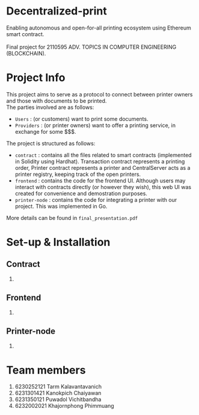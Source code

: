 # Decentralized-print

Enabling autonomous and open-for-all printing ecosystem using Ethereum smart contract. \
\
Final project for 2110595 ADV. TOPICS IN COMPUTER ENGINEERING (BLOCKCHAIN).

# Project Info
This project aims to serve as a protocol to connect between printer owners and those with documents to be printed. \
The parties involved are as follows:
  - `Users` : (or customers) want to print some documents.
  - `Providers` :  (or printer owners) want to offer a printing service, in exchange for some $$$.

The project is structured as follows:
  - `contract` : contains all the files related to smart contracts (implemented in Solidity using Hardhat). Transaction contract represents a printing order, Printer contract represents a printer and CentralServer acts as a printer registry, keeping track of the open printers.
  - `frontend` : contains the code for the frontend UI. Although users may interact with contracts directly (or however they wish), this web UI was created for convenience and demostration purposes.
  - `printer-node` : contains the code for integrating a printer with our project. This was implemented in Go.

More details can be found in `final_presentation.pdf`

# Set-up & Installation
## Contract
1.
## Frontend
1.
## Printer-node
1.

# Team members
1. 6230252121 Tarm Kalavantavanich
2. 6231301421 Kanokpich Chaiyawan
3. 6231350121 Puwadol Vichitbandha
4. 6232002021 Khajornphong Phimmuang
